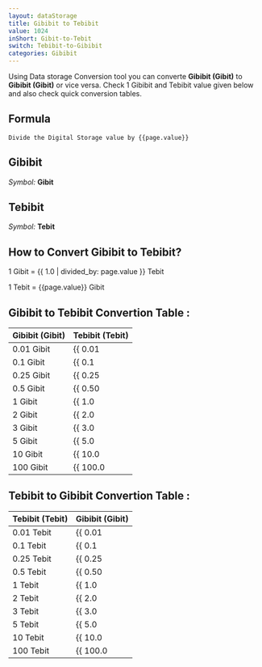 ```yaml
---
layout: dataStorage
title: Gibibit to Tebibit
value: 1024
inShort: Gibit-to-Tebit
switch: Tebibit-to-Gibibit
categories: Gibibit
---
```


Using Data storage Conversion tool you can converte **Gibibit (Gibit)** to **Gibibit (Gibit)** or vice versa. Check 1 Gibibit and Tebibit value given below and also check quick conversion tables.

## Formula
`Divide the Digital Storage value by {{page.value}}`

## Gibibit
*Symbol:* **Gibit**

## Tebibit
*Symbol:* **Tebit**

## How to Convert Gibibit to Tebibit?

1 Gibit = {{ 1.0 | divided_by: page.value }} Tebit

1 Tebit = {{page.value}} Gibit


## Gibibit to Tebibit Convertion Table :

| Gibibit (Gibit) | Tebibit (Tebit) |
| ---- | ---- |
| 0.01 Gibit | {{ 0.01 | divided_by: page.value }} Tebit |
| 0.1 Gibit | {{ 0.1 | divided_by: page.value }} Tebit |
| 0.25 Gibit | {{ 0.25 | divided_by: page.value }} Tebit |
| 0.5 Gibit | {{ 0.50 | divided_by: page.value }} Tebit |
| 1 Gibit | {{ 1.0 | divided_by: page.value }} Tebit |
| 2 Gibit | {{ 2.0 | divided_by: page.value }} Tebit |
| 3 Gibit | {{ 3.0 | divided_by: page.value }} Tebit |
| 5 Gibit | {{ 5.0 | divided_by: page.value }} Tebit |
| 10 Gibit | {{ 10.0 | divided_by: page.value }} Tebit |
| 100 Gibit | {{ 100.0 | divided_by: page.value }} Tebit |

## Tebibit to Gibibit Convertion Table :

| Tebibit (Tebit) | Gibibit (Gibit) |
| ---- | ---- |
| 0.01 Tebit | {{ 0.01 | times: page.value }} Gibit |
| 0.1 Tebit | {{ 0.1 | times: page.value }} Gibit |
| 0.25 Tebit | {{ 0.25 | times: page.value }} Gibit |
| 0.5 Tebit | {{ 0.50 | times: page.value }} Gibit |
| 1 Tebit | {{ 1.0 | times: page.value }} Gibit |
| 2 Tebit | {{ 2.0 | times: page.value }} Gibit |
| 3 Tebit | {{ 3.0 | times: page.value }} Gibit |
| 5 Tebit | {{ 5.0 | times: page.value }} Gibit |
| 10 Tebit | {{ 10.0 | times: page.value }} Gibit |
| 100 Tebit | {{ 100.0 | times: page.value }} Gibit |


<script>
document.getElementById('selectInput')[11].selected = true
document.getElementById('selectOutput')[15].selected = true
</script>
